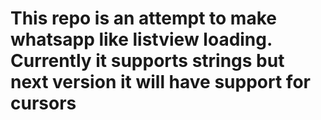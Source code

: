 # This repo is an attempt to make whatsapp like listview loading. Currently it supports strings but next version it will have support for cursors
